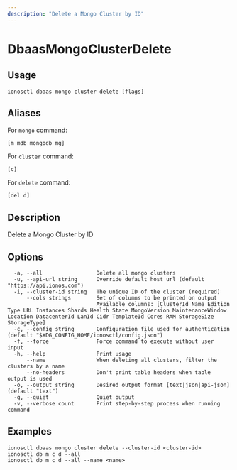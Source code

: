 ```yaml
---
description: "Delete a Mongo Cluster by ID"
---
```


# DbaasMongoClusterDelete

## Usage

```text
ionosctl dbaas mongo cluster delete [flags]
```

## Aliases

For `mongo` command:

```text
[m mdb mongodb mg]
```

For `cluster` command:

```text
[c]
```

For `delete` command:

```text
[del d]
```

## Description

Delete a Mongo Cluster by ID

## Options

```text
  -a, --all                 Delete all mongo clusters
  -u, --api-url string      Override default host url (default "https://api.ionos.com")
  -i, --cluster-id string   The unique ID of the cluster (required)
      --cols strings        Set of columns to be printed on output 
                            Available columns: [ClusterId Name Edition Type URL Instances Shards Health State MongoVersion MaintenanceWindow Location DatacenterId LanId Cidr TemplateId Cores RAM StorageSize StorageType]
  -c, --config string       Configuration file used for authentication (default "$XDG_CONFIG_HOME/ionosctl/config.json")
  -f, --force               Force command to execute without user input
  -h, --help                Print usage
      --name                When deleting all clusters, filter the clusters by a name
      --no-headers          Don't print table headers when table output is used
  -o, --output string       Desired output format [text|json|api-json] (default "text")
  -q, --quiet               Quiet output
  -v, --verbose count       Print step-by-step process when running command
```

## Examples

```text
ionosctl dbaas mongo cluster delete --cluster-id <cluster-id>
ionosctl db m c d --all
ionosctl db m c d --all --name <name>
```

